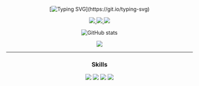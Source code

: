 <div align="center">

[![Typing SVG](https://readme-typing-svg.demolab.com?font=Fira+Code&size=35&pause=1000&color=000000&center=true&vCenter=true&width=1000&lines=“hyukzz's+Github+Profile”;“Hiyo”;)](https://git.io/typing-svg) 

<div>
  <a href="mailto:hyuk2richard@gmail.com" target="_blank">
    <img src="https://img.shields.io/badge/hyuk2richard@gmail.com-EA4335?style=flat-square&logo=Gmail&logoColor=white"/>
  </a>
  <a href="https://younhyuk.notion.site/younhyuk/HYUK-s-28f4f1050f9249d2a7031405d59f7503" target="_blank"><img src="https://img.shields.io/badge/윤혁 노션-white?style=flat-square&logo=Notion&logoColor=black"/>
  </a>
  <a href="https://velog.io/@richard" target="_blank"><img src="https://img.shields.io/badge/윤혁 벨로그-3DDC84?style=flat-square&logo=Velog&logoColor=white"/></a>
</div>
  
<div align="center" style="text-align:center">
  
  ![GitHub stats](https://github-readme-stats.vercel.app/api?username=hyukzz&show_icons=true&theme=dark)
 
</div>

  <a href="https://hits.seeyoufarm.com"><img src="https://hits.seeyoufarm.com/api/count/incr/badge.svg?url=https%3A%2F%2Fgithub.com%2Fhyukzz&count_bg=%23000000&title_bg=%23555555&icon=github.svg&icon_color=%23FFFFFF&title=Github&edge_flat=false"/></a>
  
  ---
### Skills

  <div>
    <img src="https://img.shields.io/badge/JavaScript-F7DF1E?style=flat-square&logo=JavaScript&logoColor=white"/>
    <img src="https://img.shields.io/badge/TypeScript-3178C6?style=flat-square&logo=TypeScript&logoColor=white"/>
    <img src="https://img.shields.io/badge/React-61DAFB?style=flat-square&logo=React&logoColor=white"/>
    <img src="https://img.shields.io/badge/Next.js-000000?style=flat-square&logo=nextdotjs&logoColor=white"/>
  </div>

<br>
<div align="center" style="text-align:center">
    
<!-- ![Spotify](https://spotify-github-readme.vercel.app/api/spotify)
     -->
</div>

</div>


